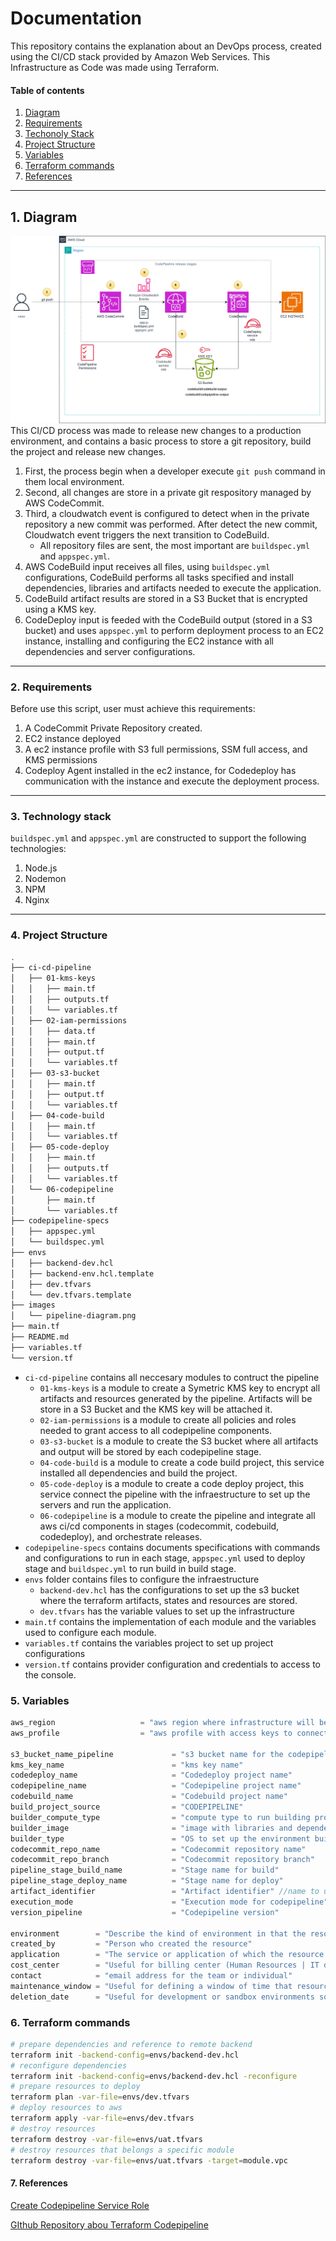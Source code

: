# Documentation
This repository contains the explanation about an DevOps process, created using the CI/CD stack provided by Amazon Web Services. This Infrastructure as Code was made using Terraform.

#### Table of contents
1. [Diagram](#1-diagram)
2. [Requirements](#2-requirements)
3. [Techonoly Stack](#3-technology-stack)
4. [Project Structure](#4-project-structure)
5. [Variables](#5-variables)
6. [Terraform commands](#6-terraform-commands)
7. [References](#7-references)

---

## 1. Diagram
![Pipeline diagram](/images/pipeline-diagram.png)
This CI/CD process was made to release new changes to a production environment, and contains a basic process to store a git repository, build the project and release new changes.

1. First, the process begin when a developer execute `git push` command in them local environment.
2. Second, all changes are store in a private git respository managed by AWS CodeCommit.
3. Third, a cloudwatch event is configured to detect when in the private repository a new commit was performed. After detect the new commit, Cloudwatch event triggers the next transition to CodeBuild.
    - All repository files are sent, the most important are `buildspec.yml` and `appspec.yml`.
4. AWS CodeBuild input receives all files, using `buildspec.yml` configurations, CodeBuild performs all tasks specified and install dependencies, libraries and artifacts needed to execute the application.
5. CodeBuild artifact results are stored in a S3 Bucket that is encrypted using a KMS key.
6. CodeDeploy input is feeded with the CodeBuild output (stored in a S3 bucket) and uses `appspec.yml` to perform deployment process to an EC2 instance, installing and configuring the EC2 instance with all dependencies and server configurations.
---
### 2. Requirements
Before use this script, user must achieve this requirements:
1. A CodeCommit Private Repository created.
2. EC2 instance deployed
3. A ec2 instance profile with S3 full permissions, SSM full access, and KMS permissions 
4. Codeploy Agent installed in the ec2 instance, for Codedeploy has communication with the instance and execute the deployment process.
---
### 3. Technology stack
`buildspec.yml` and `appspec.yml` are constructed to support the following technologies:
1. Node.js 
2. Nodemon
3. NPM
4. Nginx
---
### 4. Project Structure

```sh
.
├── ci-cd-pipeline
│   ├── 01-kms-keys
│   │   ├── main.tf
│   │   ├── outputs.tf
│   │   └── variables.tf
│   ├── 02-iam-permissions
│   │   ├── data.tf
│   │   ├── main.tf
│   │   ├── output.tf
│   │   └── variables.tf
│   ├── 03-s3-bucket
│   │   ├── main.tf
│   │   ├── output.tf
│   │   └── variables.tf
│   ├── 04-code-build
│   │   ├── main.tf
│   │   └── variables.tf
│   ├── 05-code-deploy
│   │   ├── main.tf
│   │   ├── outputs.tf
│   │   └── variables.tf
│   └── 06-codepipeline
│       ├── main.tf
│       └── variables.tf
├── codepipeline-specs
│   ├── appspec.yml
│   └── buildspec.yml
├── envs
│   ├── backend-dev.hcl
│   ├── backend-env.hcl.template
│   ├── dev.tfvars
│   └── dev.tfvars.template
├── images
│   └── pipeline-diagram.png
├── main.tf
├── README.md
├── variables.tf
└── version.tf

```
- `ci-cd-pipeline` contains all neccesary modules to contruct the pipeline
  - `01-kms-keys` is a module to create a Symetric KMS key to encrypt all artifacts and resources generated by the pipeline. Artifacts will be store in a S3 Bucket and the KMS key will be attached it.
  - `02-iam-permissions` is a module to create all policies and roles needed to grant access to all codepipeline components.
  - `03-s3-bucket` is a module to create the S3 bucket where all artifacts and output will be stored by each codepipeline stage.
  - `04-code-build` is a module to create a code build project, this service installed all dependencies and build the project.
  - `05-code-deploy` is a module to create a code deploy project, this service connect the pipeline with the infraestructure to set up the servers and run the application.
  - `06-codepipeline` is a module to create the pipeline and integrate all aws ci/cd components in stages (codecommit, codebuild, codedeploy), and orchestrate releases. 
- `codepipeline-specs` contains documents specifications with commands and configurations to run in each stage, `appspec.yml` used to deploy stage and `buildspec.yml` to run build in build stage.
- `envs` folder contains files to configure the infraestructure
  - `backend-dev.hcl` has the configurations to set up the s3 bucket where the terraform artifacts, states and resources are stored.
  - `dev.tfvars` has the variable values to set up the infrastructure
- `main.tf` contains the implementation of each module and the variables used to configure each module.
- `variables.tf` contains the variables project to set up project configurations 
- `version.tf` contains provider configuration and credentials to access to the console.

### 5. Variables 

```js
aws_region                   = "aws region where infrastructure will be deployed"
aws_profile                  = "aws profile with access keys to connect to the account"

s3_bucket_name_pipeline             = "s3 bucket name for the codepipeline"
kms_key_name                        = "kms key name"
codedeploy_name                     = "Codedeploy project name"
codepipeline_name                   = "Codepipeline project name"
codebuild_name                      = "Codebuild project name"
build_project_source                = "CODEPIPELINE" 
builder_compute_type                = "compute type to run building process"
builder_image                       = "image with libraries and dependencies to configure the building server"
builder_type                        = "OS to set up the environment building" 
codecommit_repo_name                = "Codecommit repository name"
codecommit_repo_branch              = "Codecommit repository branch"
pipeline_stage_build_name           = "Stage name for build"
pipeline_stage_deploy_name          = "Stage name for deploy" 
artifact_identifier                 = "Artifact identifier" //name to use on buildspec
execution_mode                      = "Execution mode for codepipeline"
version_pipeline                    = "Codepipeline version"

environment        = "Describe the kind of environment in that the resources will be used (dev|uat|prod)"
created_by         = "Person who created the resource"
application        = "The service or application of which the resource is a component"
cost_center        = "Useful for billing center (Human Resources | IT department)"
contact            = "email address for the team or individual"
maintenance_window = "Useful for defining a window of time that resource is allows to not be available in case of parching, updates, or maintance"
deletion_date      = "Useful for development or sandbox environments so that you know when it may be safe to delete a resource"
```

### 6. Terraform commands
```bash
# prepare dependencies and reference to remote backend
terraform init -backend-config=envs/backend-dev.hcl
# reconfigure dependencies
terraform init -backend-config=envs/backend-dev.hcl -reconfigure
# prepare resources to deploy 
terraform plan -var-file=envs/dev.tfvars
# deploy resources to aws
terraform apply -var-file=envs/dev.tfvars
# destroy resources
terraform destroy -var-file=envs/uat.tfvars
# destroy resources that belongs a specific module
terraform destroy -var-file=envs/uat.tfvars -target=module.vpc
```


#### 7. References

[Create Codepipeline Service Role](https://docs.aws.amazon.com/codepipeline/latest/userguide/pipelines-create-service-role.html)

[GIthub Repository abou Terraform Codepipeline](https://github.com/aws-samples/aws-devops-pipeline-accelerator/blob/main/aws-codepipeline/terraform/pipeline-modules/modules/codepipeline/main.tf)
